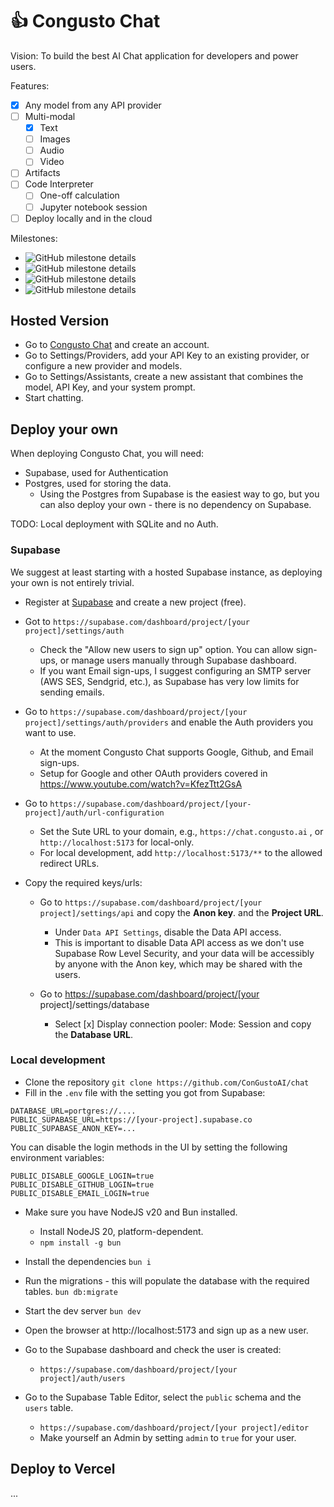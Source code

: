 # 👍 Congusto Chat

Vision:
To build the best AI Chat application for developers and power users.

Features:

- [x] Any model from any API provider
- [ ] Multi-modal
  - [x] Text
  - [ ] Images
  - [ ] Audio
  - [ ] Video
- [ ] Artifacts
- [ ] Code Interpreter
  - [ ] One-off calculation
  - [ ] Jupyter notebook session
- [ ] Deploy locally and in the cloud

Milestones:

- ![GitHub milestone details](https://img.shields.io/github/milestones/progress/congustoai/chat/1)
- ![GitHub milestone details](https://img.shields.io/github/milestones/progress/congustoai/chat/2)
- ![GitHub milestone details](https://img.shields.io/github/milestones/progress/congustoai/chat/4)
- ![GitHub milestone details](https://img.shields.io/github/milestones/progress/congustoai/chat/3)

## Hosted Version

- Go to [Congusto Chat](https://chat.congusto.ai) and create an account.
- Go to Settings/Providers, add your API Key to an existing provider, or configure a new provider and models.
- Go to Settings/Assistants, create a new assistant that combines the model, API Key, and your system prompt.
- Start chatting.

## Deploy your own

When deploying Congusto Chat, you will need:

- Supabase, used for Authentication
- Postgres, used for storing the data.
  - Using the Postgres from Supabase is the easiest way to go, but you can also deploy your own - there is no dependency on Supabase.

TODO: Local deployment with SQLite and no Auth.

### Supabase

We suggest at least starting with a hosted Supabase instance, as deploying your own is not entirely trivial.

- Register at [Supabase](https://supabase.com) and create a new project (free).
- Got to `https://supabase.com/dashboard/project/[your project]/settings/auth`

  - Check the "Allow new users to sign up" option. You can allow sign-ups, or manage users manually through Supabase dashboard.
  - If you want Email sign-ups, I suggest configuring an SMTP server (AWS SES, Sendgrid, etc.), as Supabase has very low limits for sending emails.

- Go to `https://supabase.com/dashboard/project/[your project]/settings/auth/providers` and enable the Auth providers you want to use.

  - At the moment Congusto Chat supports Google, Github, and Email sign-ups.
  - Setup for Google and other OAuth providers covered in https://www.youtube.com/watch?v=KfezTtt2GsA

- Go to `https://supabase.com/dashboard/project/[your-project]/auth/url-configuration`

  - Set the Sute URL to your domain, e.g., `https://chat.congusto.ai` , or `http://localhost:5173` for local-only.
  - For local development, add `http://localhost:5173/**` to the allowed redirect URLs.

- Copy the required keys/urls:

  - Go to `https://supabase.com/dashboard/project/[your project]/settings/api` and copy the **Anon key**. and the **Project URL**.

    - Under `Data API Settings`, disable the Data API access.
    - This is important to disable Data API access as we don't use Supabase Row Level Security, and your data will be accessibly by anyone with the Anon key, which may be shared with the users.

  - Go to https://supabase.com/dashboard/project/[your project]/settings/database
    - Select [x] Display connection pooler: Mode: Session and copy the **Database URL**.

### Local development

- Clone the repository
  `git clone https://github.com/ConGustoAI/chat`
- Fill in the `.env` file with the setting you got from Supabase:

```
DATABASE_URL=portgres://....
PUBLIC_SUPABASE_URL=https://[your-project].supabase.co
PUBLIC_SUPABASE_ANON_KEY=...
```

You can disable the login methods in the UI by setting the following environment variables:

```
PUBLIC_DISABLE_GOOGLE_LOGIN=true
PUBLIC_DISABLE_GITHUB_LOGIN=true
PUBLIC_DISABLE_EMAIL_LOGIN=true
```

- Make sure you have NodeJS v20 and Bun installed.

  - Install NodeJS 20, platform-dependent.
  - `npm install -g bun`

- Install the dependencies
  `bun i`

- Run the migrations - this will populate the database with the required tables.
  `bun db:migrate`

- Start the dev server
  `bun dev`

- Open the browser at http://localhost:5173 and sign up as a new user.

- Go to the Supabase dashboard and check the user is created:

  - `https://supabase.com/dashboard/project/[your project]/auth/users`

- Go to the Supabase Table Editor, select the `public` schema and the `users` table.
  - `https://supabase.com/dashboard/project/[your project]/editor`
  - Make yourself an Admin by setting `admin` to `true` for your user.

## Deploy to Vercel

...
